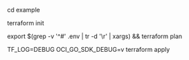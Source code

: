 cd example

terraform init

export $(grep -v '^#' .env | tr -d '\r' | xargs) && terraform plan

TF_LOG=DEBUG OCI_GO_SDK_DEBUG=v terraform apply